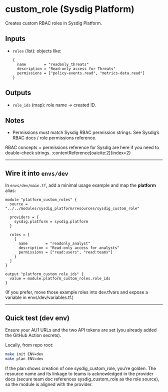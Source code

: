 # custom_role (Sysdig Platform)

Creates custom RBAC roles in Sysdig Platform.

## Inputs
- `roles` (list): objects like:
  ```hcl
  {
    name        = "readonly_threats"
    description = "Read-only access for Threats"
    permissions = ["policy-events.read", "metrics-data.read"]
  }
  ```

## Outputs
- `role_ids` (map): role name -> created ID. 

## Notes
- Permissions must match Sysdig RBAC permission strings. See Sysdig’s RBAC docs / role permissions reference.


RBAC concepts + permissions reference for Sysdig are here if you need to double-check strings. :contentReference[oaicite:2]{index=2}

---

## Wire it into `envs/dev`

In `envs/dev/main.tf`, add a minimal usage example and map the **platform** alias:

```hcl
module "platform_custom_roles" {
  source = "../../modules/sysdig_platform/resources/sysdig_custom_role"

  providers = {
    sysdig.platform = sysdig.platform
  }

  roles = [
    {
      name        = "readonly_analyst"
      description = "Read-only access for analysts"
      permissions = ["read:users", "read:teams"]
    }
  ]
}

output "platform_custom_role_ids" {
  value = module.platform_custom_roles.role_ids
}
```

(If you prefer, move those example roles into dev.tfvars and expose a variable in envs/dev/variables.tf.)

---

## Quick test (dev env)

Ensure your AU1 URLs and the two API tokens are set (you already added the GitHub Action secrets).

Locally, from repo root:

```bash
make init ENV=dev
make plan ENV=dev
```

If the plan shows creation of one sysdig_custom_role, you’re golden. The resource name and its linkage to teams is acknowledged in the provider docs (secure team doc references sysdig_custom_role as the role source), so the module is aligned with the provider.
